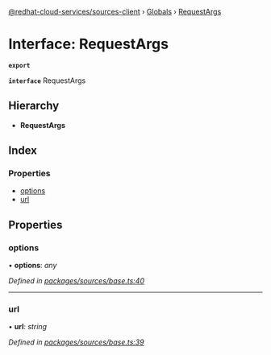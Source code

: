 [@redhat-cloud-services/sources-client](../README.md) › [Globals](../globals.md) › [RequestArgs](requestargs.md)

# Interface: RequestArgs

**`export`** 

**`interface`** RequestArgs

## Hierarchy

* **RequestArgs**

## Index

### Properties

* [options](requestargs.md#options)
* [url](requestargs.md#url)

## Properties

###  options

• **options**: *any*

*Defined in [packages/sources/base.ts:40](https://github.com/Hyperkid123/javascript-clients/blob/master/packages/sources/base.ts#L40)*

___

###  url

• **url**: *string*

*Defined in [packages/sources/base.ts:39](https://github.com/Hyperkid123/javascript-clients/blob/master/packages/sources/base.ts#L39)*
